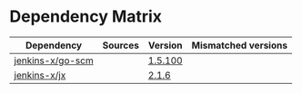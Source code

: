 # Dependency Matrix

Dependency | Sources | Version | Mismatched versions
---------- | ------- | ------- | -------------------
[jenkins-x/go-scm](https://github.com/jenkins-x/go-scm) |  | [1.5.100]() | 
[jenkins-x/jx](https://github.com/jenkins-x/jx) |  | [2.1.6](https://github.com/jenkins-x/jx/releases/tag/v2.1.6) | 
